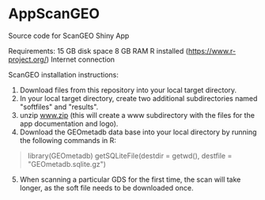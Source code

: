 # AppScanGEO
Source code for ScanGEO Shiny App

Requirements:
15 GB disk space
8 GB RAM
R installed (https://www.r-project.org/)
Internet connection

ScanGEO installation instructions:
1) Download files from this repository into your local target directory.
2) In your local target directory, create two additional subdirectories named "softfiles" and "results".
3) unzip www.zip (this will create a www subdirectory with the files for the app documentation and logo).
4) Download the GEOmetadb data base into your local directory by running the following commands in R:
> library(GEOmetadb)
> getSQLiteFile(destdir = getwd(), destfile = "GEOmetadb.sqlite.gz")
5) When scanning a particular GDS for the first time, the scan will take longer, as the soft file needs to be downloaded once.
